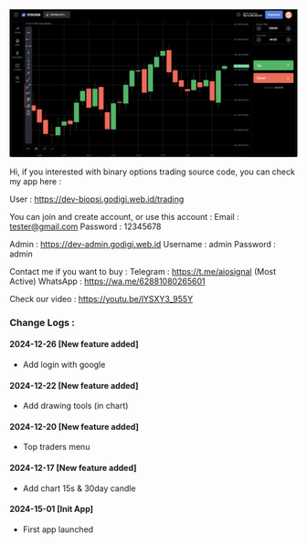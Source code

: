 <img src="https://github.com/rafael110706/Binary-Options-Trading-Source-Code/blob/main/Screenshot%202024-12-27%20at%2014.02.11.png">

Hi, if you interested with binary options trading source code, you can check my app here :

User : https://dev-biopsi.godigi.web.id/trading

You can join and create account, or use this account :
Email : tester@gmail.com
Password : 12345678

Admin : https://dev-admin.godigi.web.id
Username : admin
Password : admin

Contact me if you want to buy : 
Telegram : https://t.me/aiosignal (Most Active)
WhatsApp : https://wa.me/62881080265601

Check our video : https://youtu.be/lYSXY3_955Y

<h3>Change Logs :</h3>
<h4>2024-12-26 [New feature added]</h4>
<ul>
  <li>Add login with google</li>
</ul>

<h4>2024-12-22 [New feature added]</h4>
<ul>
  <li>Add drawing tools (in chart)</li>
</ul>

<h4>2024-12-20 [New feature added]</h4>
<ul>
  <li>Top traders menu</li>
</ul>

<h4>2024-12-17 [New feature added]</h4>
<ul>
  <li>Add chart 15s & 30day candle</li>
</ul>

<h4>2024-15-01 [Init App]</h4>
<ul>
  <li>First app launched</li>
</ul>


